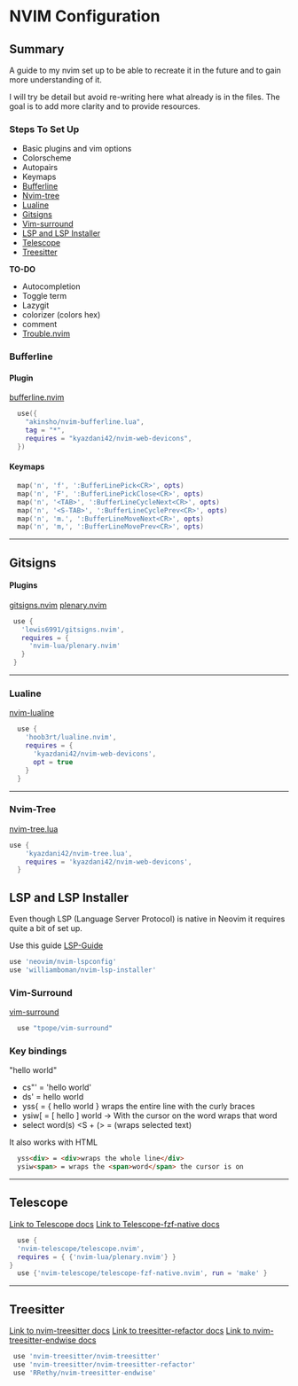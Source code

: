 # NVIM Configuration

## Summary

A guide to my nvim set up to be able to recreate it in the future and to gain more understanding of it.

I will try be detail but avoid re-writing here what already is in the files. The goal is to add more clarity and to provide resources.

### Steps To Set Up

- Basic plugins and vim options
- Colorscheme
- Autopairs
- Keymaps
- [Bufferline](#bufferline)
- [Nvim-tree](#nvim-tree)
- [Lualine](#lualine)
- [Gitsigns](#gitsigns)
- [Vim-surround](#vim-surround)
- [LSP and LSP Installer](#lsp-and-lsp-installer)
- [Telescope](#telescope)
- [Treesitter](#treesitter)

**TO-DO**

- Autocompletion
- Toggle term
- Lazygit
- colorizer (colors hex)
- comment
- [Trouble.nvim](https://github.com/folke/trouble.nvim)

### Bufferline

#### Plugin

[bufferline.nvim](https://github.com/akinsho/bufferline.nvim)

```lua
  use({
  	"akinsho/nvim-bufferline.lua",
  	tag = "*",
  	requires = "kyazdani42/nvim-web-devicons",
  })
```

#### Keymaps

```lua
  map('n', 'f', ':BufferLinePick<CR>', opts)
  map('n', 'F', ':BufferLinePickClose<CR>', opts)
  map('n', '<TAB>', ':BufferLineCycleNext<CR>', opts)
  map('n', '<S-TAB>', ':BufferLineCyclePrev<CR>', opts)
  map('n', 'm.', ':BufferLineMoveNext<CR>', opts)
  map('n', 'm,', ':BufferLineMovePrev<CR>', opts)
```

<hr/>

## Gitsigns

#### Plugins

[gitsigns.nvim](https://github.com/lewis6991/gitsigns.nvim)
[plenary.nvim](https://github.com/nvim-lua/plenary.nvim)

```lua
 use {
   'lewis6991/gitsigns.nvim',
   requires = {
     'nvim-lua/plenary.nvim'
   }
 }
```

<hr/>

### Lualine

[nvim-lualine](https://github.com/nvim-lualine/lualine.nvim)

```lua
  use {
    'hoob3rt/lualine.nvim',
    requires = {
      'kyazdani42/nvim-web-devicons',
      opt = true
    }
  }
```

<hr/>

### Nvim-Tree

[nvim-tree.lua](https://github.com/kyazdani42/nvim-tree.lua)

```lua
use {
    'kyazdani42/nvim-tree.lua',
    requires = 'kyazdani42/nvim-web-devicons',
  }
```

## LSP and LSP Installer

Even though LSP (Language Server Protocol) is native in Neovim it requires quite a bit of set up.

Use this guide [LSP-Guide]('/lua/nico/lsp/how-to-lsp.md')

```lua
use 'neovim/nvim-lspconfig'
use 'williamboman/nvim-lsp-installer'
```

### Vim-Surround

[vim-surround](https://github.com/tpope/vim-surround)

```lua
  use "tpope/vim-surround"
```

### Key bindings

"hello world"

- cs"' = 'hello world'
- ds' = hello world
- yss{ = { hello world } wraps the entire line with the curly braces
- ysiw[ = [ hello ] world -> With the cursor on the word wraps that word
- select word(s) <S + (> = (wraps selected text)

It also works with HTML

```HTML
  yss<div> = <div>wraps the whole line</div>
  ysiw<span> = wraps the <span>word</span> the cursor is on
```

<hr/>

## Telescope

[Link to Telescope docs](https://github.com/nvim-telescope/telescope.nvim)
[Link to Telescope-fzf-native docs](https://github.com/nvim-telescope/telescope-fzf-native.nvim)

``` lua
  use {
  'nvim-telescope/telescope.nvim',
  requires = { {'nvim-lua/plenary.nvim'} }
}
  use {'nvim-telescope/telescope-fzf-native.nvim', run = 'make' } 
```

<hr/>

## Treesitter

[Link to nvim-treesitter docs](https://github.com/nvim-treesitter/nvim-treesitter)
[Link to treesitter-refactor docs](https://github.com/nvim-treesitter/nvim-treesitter-refactor)
[Link to nvim-treesitter-endwise docs](https://github.com/RRethy/nvim-treesitter-endwise)

```lua
 use 'nvim-treesitter/nvim-treesitter' 
 use 'nvim-treesitter/nvim-treesitter-refactor'
 use 'RRethy/nvim-treesitter-endwise'
```
